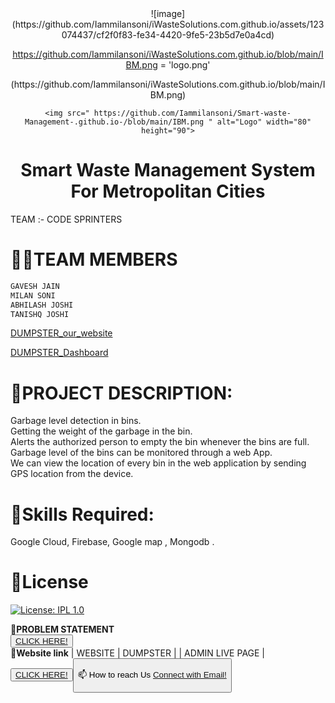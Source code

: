 <div align="center"> ![image] (https://github.com/Iammilansoni/iWasteSolutions.com.github.io/assets/123074437/cf2f0f83-fe34-4420-9fe5-23b5d7e0a4cd)


https://github.com/Iammilansoni/iWasteSolutions.com.github.io/blob/main/IBM.png = 'logo.png'




<!-- PROJECT LOGO -->(https://github.com/Iammilansoni/iWasteSolutions.com.github.io/blob/main/IBM.png)

<br />

    <img src=" https://github.com/Iammilansoni/Smart-waste-Management-.github.io-/blob/main/IBM.png " alt="Logo" width="80" height="90">
  </a>
                   

  </div> 
  
  <div align="center">
  
 # **Smart Waste Management System For Metropolitan Cities**      
   </div> 


TEAM :- CODE SPRINTERS    

               

# **👩‍👦TEAM MEMBERS**    
```html                      
GAVESH JAIN          
MILAN SONI        
ABHILASH JOSHI        
TANISHQ JOSHI      
```          
<a href="https://dumpster-beta.vercel.app" class="button icon search">DUMPSTER_our_website</a>

<a href="https://dumpster-beta.vercel.app/dashboard" class="button icon search">DUMPSTER_Dashboard</a>


# **📜PROJECT DESCRIPTION:**          
Garbage level detection in bins.     
Getting the weight of the garbage in the bin.      
Alerts the authorized person to empty the bin whenever the bins are full.     
Garbage level of the bins can be monitored through a web App.        
We can view the location of every bin in the web application by sending GPS location from the device.    

# **🎯Skills Required:**       
Google Cloud, Firebase, Google map , Mongodb .

# **🔑License**
[![License: IPL 1.0](https://img.shields.io/badge/License-IPL_1.0-blue.svg)](https://github.com/IBM-EPBL/IBM-Project-35221-1660282887/blob/main/LICENSE)


       
   
        
              
**🧮PROBLEM STATEMENT**     
<button>
    <a href=" https://gitjaipur.com/codefiesta2-_problem_statements" >CLICK HERE!  </a>
</button>  
**🧮Website link**
| WEBSITE | DUMPSTER    |
| ADMIN LIVE PAGE | <button> <a href= "http://127.0.0.1:5500/index.html" >CLICK HERE! </a> <button>
  
📫 How to reach Us <a href = "mailto: codesprinters27@gmail.com">Connect with Email! </a>





 
